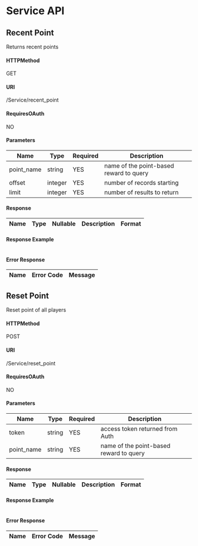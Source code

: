# Service API
## Recent Point
Returns recent points
#### HTTPMethod
GET
#### URI
/Service/recent_point
#### RequiresOAuth
NO
#### Parameters
| Name | Type | Required | Description |
| --- | --- | --- |--- |
| point_name | string | YES | name of the point-based reward to query | 
| offset | integer | YES | number of records starting | 
| limit | integer | YES | number of results to return | 
#### Response
| Name | Type | Nullable | Description | Format|
| --- | --- | --- | --- | --- |
#### Response Example
```json 

 ```
#### Error Response
| Name | Error Code | Message |
| --- | --- | --- |
## Reset Point
Reset point of all players
#### HTTPMethod
POST
#### URI
/Service/reset_point
#### RequiresOAuth
NO
#### Parameters
| Name | Type | Required | Description |
| --- | --- | --- |--- |
| token | string | YES | access token returned from Auth | 
| point_name | string | YES | name of the point-based reward to query | 
#### Response
| Name | Type | Nullable | Description | Format|
| --- | --- | --- | --- | --- |
#### Response Example
```json 

 ```
#### Error Response
| Name | Error Code | Message |
| --- | --- | --- |
